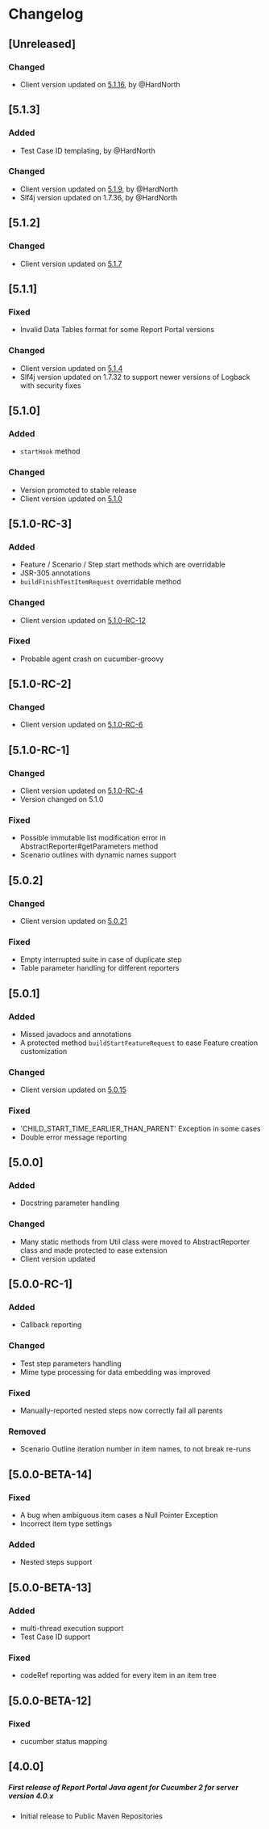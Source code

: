 # Changelog

## [Unreleased]
### Changed
- Client version updated on [5.1.16](https://github.com/reportportal/client-java/releases/tag/5.1.16), by @HardNorth

## [5.1.3]
### Added
- Test Case ID templating, by @HardNorth
### Changed
- Client version updated on [5.1.9](https://github.com/reportportal/client-java/releases/tag/5.1.9), by @HardNorth
- Slf4j version updated on 1.7.36, by @HardNorth

## [5.1.2]
### Changed
- Client version updated on [5.1.7](https://github.com/reportportal/client-java/releases/tag/5.1.7)

## [5.1.1]
### Fixed
- Invalid Data Tables format for some Report Portal versions
### Changed
- Client version updated on [5.1.4](https://github.com/reportportal/client-java/releases/tag/5.1.4)
- Slf4j version updated on 1.7.32 to support newer versions of Logback with security fixes

## [5.1.0]
### Added
- `startHook` method
### Changed
- Version promoted to stable release
- Client version updated on [5.1.0](https://github.com/reportportal/client-java/releases/tag/5.1.0)

## [5.1.0-RC-3]
### Added
- Feature / Scenario / Step start methods which are overridable
- JSR-305 annotations
- `buildFinishTestItemRequest` overridable method
### Changed
- Client version updated on [5.1.0-RC-12](https://github.com/reportportal/client-java/releases/tag/5.1.0-RC-12)
### Fixed
- Probable agent crash on cucumber-groovy

## [5.1.0-RC-2]
### Changed
- Client version updated on [5.1.0-RC-6](https://github.com/reportportal/client-java/releases/tag/5.1.0-RC-6)

## [5.1.0-RC-1]
### Changed
- Client version updated on [5.1.0-RC-4](https://github.com/reportportal/client-java/releases/tag/5.1.0-RC-4)
- Version changed on 5.1.0
### Fixed
- Possible immutable list modification error in AbstractReporter#getParameters method
- Scenario outlines with dynamic names support

## [5.0.2]
### Changed
- Client version updated on [5.0.21](https://github.com/reportportal/client-java/releases/tag/5.0.21)
### Fixed
- Empty interrupted suite in case of duplicate step
- Table parameter handling for different reporters

## [5.0.1]
### Added
- Missed javadocs and annotations
- A protected method `buildStartFeatureRequest` to ease Feature creation customization
### Changed
- Client version updated on [5.0.15](https://github.com/reportportal/client-java/releases/tag/5.0.15)
### Fixed
- 'CHILD_START_TIME_EARLIER_THAN_PARENT' Exception in some cases
- Double error message reporting

## [5.0.0]
### Added
- Docstring parameter handling
### Changed
- Many static methods from Util class were moved to AbstractReporter class and made protected to ease extension
- Client version updated 

## [5.0.0-RC-1]
### Added
- Callback reporting
### Changed
- Test step parameters handling
- Mime type processing for data embedding was improved
### Fixed
- Manually-reported nested steps now correctly fail all parents
### Removed
- Scenario Outline iteration number in item names, to not break re-runs

## [5.0.0-BETA-14]
### Fixed
- A bug when ambiguous item cases a Null Pointer Exception
- Incorrect item type settings
### Added
- Nested steps support

## [5.0.0-BETA-13]
### Added
- multi-thread execution support
- Test Case ID support
### Fixed
- codeRef reporting was added for every item in an item tree

## [5.0.0-BETA-12]
### Fixed
- cucumber status mapping

## [4.0.0]
##### First release of Report Portal Java agent for Cucumber 2 for server version 4.0.x
* Initial release to Public Maven Repositories
